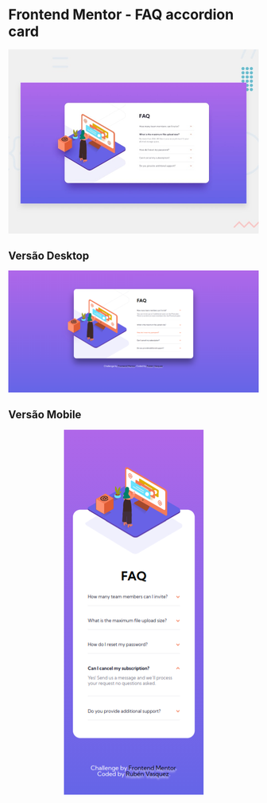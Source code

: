 # Frontend Mentor - FAQ accordion card

![Design preview for the FAQ accordion card coding challenge](./design/desktop-preview.jpg)

## Versão Desktop

![](./resultado/front-mentor-accordion-desktop.png)

## Versão Mobile

<p align="center">
  <img src="./resultado/front-mentor-accordion-mobile.png" />
</p>
